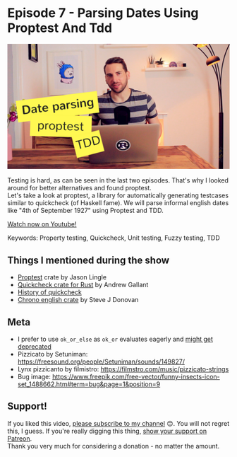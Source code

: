 # Episode 7 - Parsing Dates Using Proptest And Tdd

![YouTube video thumbnail](./thumb.jpg)

Testing is hard, as can be seen in the last two episodes. That's why I looked around for better alternatives and found proptest.  
Let's take a look at proptest, a library for automatically generating testcases similar to quickcheck (of Haskell fame). We will parse informal english dates like "4th of September 1927" using Proptest and TDD.
  

[Watch now on Youtube!](https://youtu.be/zb7SD0Jco6g)  

Keywords: Property testing, Quickcheck, Unit testing, Fuzzy testing, TDD

## Things I mentioned during the show

* [Proptest](https://github.com/AltSysrq/proptest) crate by Jason Lingle
* [Quickcheck crate for Rust](https://github.com/BurntSushi/quickcheck) by Andrew Gallant
* [History of quickcheck](https://en.wikipedia.org/wiki/QuickCheck)
* [Chrono english crate](https://github.com/stevedonovan/chrono-english) by Steve J Donovan

## Meta

* I prefer to use `ok_or_else` as `ok_or` evaluates eagerly and [might get deprecated](https://github.com/rust-lang/rust/issues/51292)
* Pizzicato by Setuniman: https://freesound.org/people/Setuniman/sounds/149827/
* Lynx pizzicanto by filmistro: https://filmstro.com/music/pizzicato-strings
* Bug image: https://www.freepik.com/free-vector/funny-insects-icon-set_1488662.htm#term=bug&page=1&position=9



## Support!

If you liked this video, [please subscribe to my channel](https://www.youtube.com/channel/UCZ_EWaQZCZuGGfnuqUoHujw) 😊.
You will not regret this, I guess.
If you're really digging this thing, [show your support on Patreon](https://www.patreon.com/hellorust).  
Thank you very much for considering a donation - no matter the amount.
